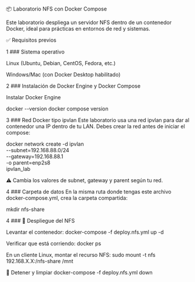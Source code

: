 📦 Laboratorio NFS con Docker Compose

Este laboratorio despliega un servidor NFS dentro de un contenedor Docker, ideal para prácticas en entornos de red y sistemas.

✅ Requisitos previos

1 ### Sistema operativo

Linux (Ubuntu, Debian, CentOS, Fedora, etc.)

Windows/Mac (con Docker Desktop habilitado)

2 ### Instalación de Docker Engine y Docker Compose

Instalar Docker Engine

docker --version
docker compose version

3 ### Red Docker tipo ipvlan
Este laboratorio usa una red ipvlan para dar al contenedor una IP dentro de tu LAN.
Debes crear la red antes de iniciar el compose:

docker network create -d ipvlan \
  --subnet=192.168.88.0/24 \
  --gateway=192.168.88.1 \
  -o parent=enp2s8 \
  ipvlan_lab

⚠️ Cambia los valores de subnet, gateway y parent según tu red.

4 ### Carpeta de datos
En la misma ruta donde tengas este archivo docker-compose.yml, crea la carpeta compartida:

mkdir nfs-share


4 ### 🚀 Despliegue del NFS

Levantar el contenedor:
docker-compose -f deploy.nfs.yml up -d

Verificar que está corriendo:
docker ps

En un cliente Linux, montar el recurso NFS:
sudo mount -t nfs 192.168.X.X:/nfs-share /mnt


🛑 Detener y limpiar
docker-compose -f deploy.nfs.yml down









